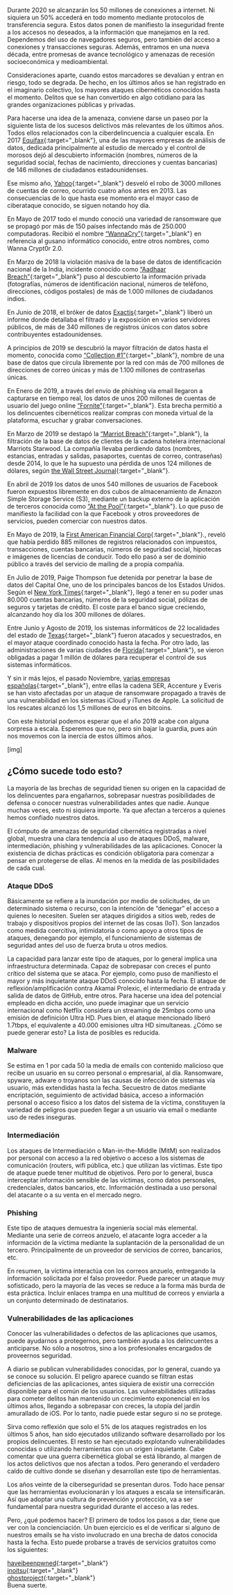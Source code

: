 Durante 2020 se alcanzarán los 50 millones de conexiones a internet. Ni siquiera un 50% accederá en todo momento mediante protocolos de transferencia segura. Estos datos ponen de manifiesto la inseguridad frente a los accesos no deseados, a la información que manejamos en la red. Dependemos del uso de navegadores seguros, pero también del acceso a conexiones y transacciones seguras. Además, entramos en una nueva década, entre promesas de avance tecnológico y amenazas de recesión socioeconómica y medioambiental.

Consideraciones aparte, cuando estos marcadores se devalúan y entran en riesgo, todo se degrada. De hecho, en los últimos años se han registrado en el imaginario colectivo, los mayores ataques cibernéticos conocidos hasta el momento. Delitos que se han convertido en algo cotidiano para las grandes organizaciones públicas y privadas.

Para hacerse una idea de la amenaza, conviene darse un paseo por la siguiente lista de los sucesos delictivos más relevantes de los últimos años. Todos ellos relacionados con la ciberdelincuencia a cualquier escala.
En 2017 [Equifax](https://www.cnet.com/news/equifaxs-data-breach-by-the-numbers-the-full-breakdown/){:target="_blank"}, una de las mayores empresas de análisis de datos, dedicada principalmente al estudio de mercado y el control de morosos dejó al descubierto información (nombres, números de la seguridad social, fechas de nacimiento, direcciones y cuentas bancarias) de 146 millones de ciudadanos estadounidenses.

Ese mismo año, [Yahoo](https://www.cnet.com/news/yahoo-announces-all-3-billion-accounts-hit-in-2013-breach/){:target="_blank"} desveló el robo de 3000 millones de cuentas de correo, ocurrido cuatro años antes en 2013. Las consecuencias de lo que hasta ese momento era el mayor caso de ciberataque conocido, se siguen notando hoy día.

En Mayo de 2017 todo el mundo conoció una variedad de ransomware que se propagó por más de 150 países infectando más de 250.000 computadoras. Recibió el nombre [“WannaCry”](https://www.bankinfosecurity.com/after-2-years-wannacry-remains-threat-a-12496){:target="_blank"} en referencia al gusano informático conocido, entre otros nombres, como Wanna Crypt0r 2.0.

En Marzo de 2018 la violación masiva de la base de datos de identificación nacional de la India, incidente conocido como [“Aadhaar Breach”](https://www.washingtonpost.com/news/worldviews/wp/2018/01/04/a-security-breach-in-india-has-left-a-billion-people-at-risk-of-identity-theft/){:target="_blank"} puso al descubierto la información privada (fotografías, números de identificación nacional, números de teléfono, direcciones, códigos postales) de más de 1.000 millones de ciudadanos indios.

En Junio de 2018, el bróker de datos [Exactis](https://www.wired.com/story/exactis-database-leak-340-million-records/){:target="_blank"} liberó un informe donde detallaba el filtrado y la exposición en varios servidores públicos, de más de 340 millones de registros únicos con datos sobre contribuyentes estadounidenses.

A principios de 2019 se descubrió la mayor filtración de datos hasta el momento, conocida como [“Collection #1”](https://www.troyhunt.com/the-773-million-record-collection-1-data-reach/){:target="_blank"}, nombre de una base de datos que circula libremente por la red con más de 700 millones de direcciones de correo únicas y más de 1.100 millones de contraseñas únicas.

En Enero de 2019, a través del envío de phishing vía email llegaron a capturarse en tiempo real, los datos de unos 200 millones de cuentas de usuario del juego online [“Fornite”](https://www.cbsnews.com/news/fortnite-security-flaw-exposed-millions-of-users-to-being-hacked/){:target="_blank"}. Esta brecha permitió a los delincuentes cibernéticos realizar compras con moneda virtual de la plataforma, escuchar y grabar conversaciones.

En Marzo de 2019 se destapó la [“Marriot Breach”](https://www.forbes.com/sites/kateoflahertyuk/2019/03/11/marriott-ceo-reveals-new-details-about-mega-breach/){:target="_blank"}, la filtración de la base de datos de clientes de la cadena hotelera internacional Marriots Starwood. La compañía llevaba perdiendo datos (nombres, estancias, entradas y salidas, pasaportes, cuentas de correo, contraseñas) desde 2014, lo que le ha supuesto una pérdida de unos 124 millones de dólares, según [the Wall Street Journal](https://www.wsj.com/articles/marriott-faces-123-million-fine-over-starwood-data-breach-11562682484){:target="_blank"}.

En abril de 2019 los datos de unos 540 millones de usuarios de Facebook fueron expuestos libremente en dos cubos de almacenamiento de Amazon Simple Storage Service (S3), mediante un backup externo de la aplicación de terceros conocida como [“At the Pool”](https://www.upguard.com/breaches/facebook-user-data-leak){:target="_blank"}. Lo que puso de manifiesto la facilidad con la que Facebook y otros proveedores de servicios, pueden comerciar con nuestros datos.

En Mayo de 2019, la [First American Financial Corp](https://krebsonsecurity.com/2019/05/first-american-financial-corp-leaked-hundreds-of-millions-of-title-insurance-records/){:target="_blank"}., reveló que había perdido 885 millones de registros relacionados con impuestos, transacciones, cuentas bancarias, números de seguridad social, hipotecas e imágenes de licencias de conducir. Todo ello pasó a ser de dominio público a través del servicio de mailing de a propia compañía.

En Julio de 2019, Paige Thompson fue detenida por penetrar la base de datos del Capital One, uno de los principales bancos de los Estados Unidos. Según el [New York Times](https://www.nytimes.com/2019/07/29/business/capital-one-data-breach-hacked.html){:target="_blank"}, llegó a tener en su poder unas 80.000 cuentas bancarias, números de la seguridad social, pólizas de seguros y tarjetas de crédito. El coste para el banco sigue creciendo, alcanzando hoy día los 300 millones de dólares.

Entre Junio y Agosto de 2019, los sistemas informáticos de 22 localidades del estado de [Texas](https://www.nytimes.com/2019/08/20/us/texas-ransomware.html){:target="_blank"} fueron atacados y secuestrados, en el mayor ataque coordinado conocido hasta la fecha. Por otro lado, las administraciones de varias ciudades de [Florida](https://www.nytimes.com/2019/06/19/us/florida-riviera-beach-hacking-ransom.html){:target="_blank"}, se vieron obligadas a pagar 1 millón de dólares para recuperar el control de sus sistemas informáticos.

Y sin ir más lejos, el pasado Noviembre, [varias empresas españolas](https://www.time24.news/2019/11/everis-and-prisa-radio-are-victims-of-hacking.html){:target="_blank"}, entre ellas la cadena SER, Accenture y Everis se han visto afectadas por un ataque de ransomware propagado a través de una vulnerabilidad en los sistemas iCloud y iTunes de Apple. La solicitud de los rescates alcanzó los 1,5 millones de euros en bitcoins.

Con este historial podemos esperar que el año 2019 acabe con alguna sorpresa a escala. Esperemos que no, pero sin bajar la guardia, pues aún nos movemos con la inercia de estos últimos años. 

[img]

## ¿Cómo sucede todo esto?

La mayoría de las brechas de seguridad tienen su origen en la capacidad de los delincuentes para engañarnos, sobrepasar nuestras posibilidades de defensa o conocer nuestras vulnerabilidades antes que nadie. Aunque muchas veces, esto ni siquiera importe. Ya que afectan a terceros a quienes hemos confiado nuestros datos.

El cómputo de amenazas de seguridad cibernética registradas a nivel global, muestra una clara tendencia al uso de ataques DDoS, malware, intermediación, phishing y vulnerabilidades de las aplicaciones. Conocer la existencia de dichas prácticas es condición obligatoria para comenzar a pensar en protegerse de ellas. Al menos en la medida de las posibilidades de cada cual.

### Ataque DDoS

Básicamente se refiere a la inundación por medio de solicitudes, de un determinado sistema o recurso, con la intención de “denegar” el acceso a quienes lo necesiten. Suelen ser ataques dirigidos a sitios web, redes de trabajo y dispositivos propios del internet de las cosas (IoT). Son lanzados como medida coercitiva, intimidatoria o como apoyo a otros tipos de ataques, denegando por ejemplo, el funcionamiento de sistemas de seguridad antes del uso de fuerza bruta u otros medios.

La capacidad para lanzar este tipo de ataques, por lo general implica una infraestructura determinada. Capaz de sobrepasar con creces el punto crítico del sistema que se ataca. Por ejemplo, como puso de manifiesto el mayor y más inquietante ataque DDoS conocido hasta la fecha. El ataque de reflexión/amplificación contra Akamai Prolexic, el intermediario de entrada y salida de datos de GitHub, entre otros. Para hacerse una idea del potencial empleado en dicha acción, uno puede imaginar que un servicio internacional como Netflix considera un streaming de 25mbps como una emisión de definición Ultra HD. Pues bien, el ataque mencionado liberó 1.7tbps, el equivalente a 40.000 emisiones ultra HD simultaneas. ¿Cómo se puede generar esto? La lista de posibles es reducida.

### Malware

Se estima en 1 por cada 50 la media de emails con contenido malicioso que recibe un usuario en su correo personal o empresarial, al día. Ransomware, spyware, adware o troyanos son las causas de infección de sistemas vía usuario, más extendidas hasta la fecha. Secuestro de datos mediante encriptación, seguimiento de actividad básica, acceso a información personal o acceso físico a los datos del sistema de la víctima, constituyen la variedad de peligros que pueden llegar a un usuario vía email o mediante uso de redes inseguras.

### Intermediación

Los ataques de Intermediación o Man-in-the-Middle (MitM) son realizados por personal con acceso a la red objetivo o acceso a los sistemas de comunicación (routers, wifi pública, etc.) que utilizan las víctimas. Este tipo de ataque puede tener multitud de objetivos. Pero por lo general, busca interceptar información sensible de las víctimas, como datos personales, credenciales, datos bancarios, etc. Información destinada a uso personal del atacante o a su venta en el mercado negro.

### Phishing

Este tipo de ataques demuestra la ingeniería social más elemental. Mediante una serie de correos anzuelo, el atacante logra acceder a la información de la víctima mediante la suplantación de la personalidad de un tercero. Principalmente de un proveedor de servicios de correo, bancarios, etc.

En resumen, la víctima interactúa con los correos anzuelo, entregando la información solicitada por el falso proveedor. Puede parecer un ataque muy sofisticado, pero la mayoría de las veces se reduce a la forma más burda de esta práctica. Incluir enlaces trampa en una multitud de correos y enviarla a un conjunto determinado de destinatarios.

### Vulnerabilidades de las aplicaciones

Conocer las vulnerabilidades o defectos de las aplicaciones que usamos, puede ayudarnos a protegernos, pero también ayuda a los delincuentes a anticiparse. No sólo a nosotros, sino a los profesionales encargados de proveernos seguridad.

A diario se publican vulnerabilidades conocidas, por lo general, cuando ya se conoce su solución. El peligro aparece cuando se filtran estas deficiencias de las aplicaciones, antes siquiera de existir una corrección disponible para el común de los usuarios.
Las vulnerabilidades utilizadas para cometer delitos han mantenido un crecimiento exponencial en los últimos años, llegando a sobrepasar con creces, la utopía del jardín amurallado de iOS. Por lo tanto, nadie puede estar seguro si no se protege.

Sirva como reflexión que solo el 5% de los ataques registrados en los últimos 5 años, han sido ejecutados utilizando software desarrollado por los propios delincuentes. El resto se han ejecutado explotando vulnerabilidades conocidas o utilizando herramientas con un origen inquietante. Cabe comentar que una guerra cibernética global se está librando, al margen de los actos delictivos que nos afectan a todos. Pero generando el verdadero caldo de cultivo donde se diseñan y desarrollan este tipo de herramientas.

Los años veinte de la ciberseguridad se presentan duros. Todo hace pensar que las herramientas evolucionarán y los ataques a escala se intensificarán. Así que adoptar una cultura de prevención y protección, va a ser fundamental para nuestra seguridad durante el acceso a las redes.

Pero, ¿qué podemos hacer? El primero de todos los pasos a dar, tiene que ver con la concienciación. Un buen ejercicio es el de verificar si alguno de nuestros emails se ha visto involucrado en una brecha de datos conocida hasta la fecha. Esto puede probarse a través de servicios gratuitos como los siguientes:

[haveibeenpwned](https://haveibeenpwned.com/){:target="_blank"}
<br>
[inoitsu](https://www.hotsheet.com/inoitsu/){:target="_blank"}
<br>
[ghostproject](https://ghostproject.fr/){:target="_blank"}
<br>
Buena suerte. 
